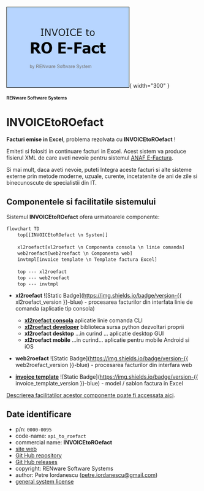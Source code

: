 ![api_to_roefact_logo](doc_src/pictures/api_to_roefact_logo.png){ width="300" }

<small>**RENware Software Systems**</small>



# INVOICEtoROefact

**Facturi emise in Excel**, problema rezolvata cu **INVOICEtoROefact** !

Emiteti si folositi in continuare facturi in Excel. Acest sistem va produce fisierul XML de care aveti nevoie pentru sistemul [ANAF E-Factura](https://www.anaf.ro/anaf/internet/ANAF/despre_anaf/strategii_anaf/proiecte_digitalizare/e.factura).

Si mai mult, daca aveti nevoie, puteti Integra aceste facturi si alte sisteme externe prin metode moderne, uzuale, curente, incetatenite de ani de zile si binecunoscute de specialistii din IT.




## Componentele si facilitatile sistemului

Sistemul **INVOICEtoROefact** ofera urmatoarele componente:

```mermaid
flowchart TD
    top[[INVOICEtoROefact \n System]]

    xl2roefact[xl2roefact \n Componenta consola \n linie comanda]
    web2roefact[web2roefact \n Componenta web]
    invtmpl[invoice template \n Template factura Excel]

    top --- xl2roefact
    top --- web2roefact
    top --- invtmpl
```

* __xl2roefact__ ![Static Badge](https://img.shields.io/badge/version-{{ xl2roefact_version }}-blue) - procesarea facturilor din interfata linie de comanda (aplicatie tip consola)
    * **[xl2roefact consola](./xl2roefact/README.md)** aplicatie linie comanda CLI
    * **[xl2roefact developer](xl2roefact/doc/README_xl2roefact_library.md)** biblioteca sursa python dezvoltari proprii
    * **xl2roefact desktop** ...in curind ... aplicatie desktop GUI
    * **xl2roefact mobile** ...in curind... aplicatie pentru mobile Android si iOS

* __web2roefact__ ![Static Badge](https://img.shields.io/badge/version-{{ web2roefact_version }}-blue) - procesarea facturilor din interfara web  <!--#TODO link tbd -->

* __[invoice template](./excel_invoice_template/README.md)__ ![Static Badge](https://img.shields.io/badge/version-{{ invoice_template_version }}-blue) - model / sablon factura in Excel

[Descrierea facilitatilor acestor componente poate fi accessata aici](./doc_src/810-DSGN/810.05a-system_components.md).








## Date identificare

* p/n: `0000-0095`
* code-name: `api_to_roefact`
* commercial name: **INVOICEtoROefact**
* [site web](https://invoicetoroefact.renware.eu/)
* [Git Hub repository](https://github.com/petre-renware/api_to_roefact)
* [Git Hub releases](https://github.com/petre-renware/api_to_roefact/releases)
* copyright: RENware Software Systems
* author: Petre Iordanescu (petre.iordanescu@gmail.com)
* [general system license](./LICENSE.md "download")







